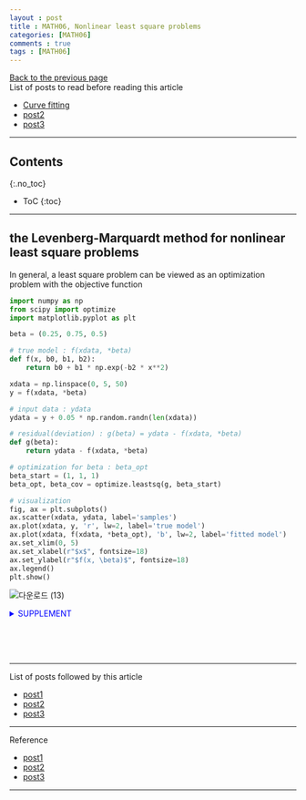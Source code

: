 ```yaml
---
layout : post
title : MATH06, Nonlinear least square problems
categories: [MATH06]
comments : true
tags : [MATH06]
---
```

[Back to the previous page](https://userdyk-github.github.io/Study.html) <br>
List of posts to read before reading this article
- <a href='https://userdyk-github.github.io/math05/MATH05-Curve-fitting.html' target="_blank">Curve fitting</a>
- <a href='https://userdyk-github.github.io/'>post2</a>
- <a href='https://userdyk-github.github.io/'>post3</a>

---

## Contents
{:.no_toc}

* ToC
{:toc}

<hr class="division1">

## the Levenberg-Marquardt method for nonlinear least square problems
In general, a least square problem can be viewed as an optimization problem with the objective function
```python
import numpy as np
from scipy import optimize
import matplotlib.pyplot as plt

beta = (0.25, 0.75, 0.5)

# true model : f(xdata, *beta)
def f(x, b0, b1, b2):
    return b0 + b1 * np.exp(-b2 * x**2)

xdata = np.linspace(0, 5, 50)
y = f(xdata, *beta)

# input data : ydata
ydata = y + 0.05 * np.random.randn(len(xdata))

# residual(deviation) : g(beta) = ydata - f(xdata, *beta)
def g(beta):
    return ydata - f(xdata, *beta)

# optimization for beta : beta_opt
beta_start = (1, 1, 1)
beta_opt, beta_cov = optimize.leastsq(g, beta_start)

# visualization
fig, ax = plt.subplots()
ax.scatter(xdata, ydata, label='samples')
ax.plot(xdata, y, 'r', lw=2, label='true model')
ax.plot(xdata, f(xdata, *beta_opt), 'b', lw=2, label='fitted model')
ax.set_xlim(0, 5)
ax.set_xlabel(r"$x$", fontsize=18)
ax.set_ylabel(r"$f(x, \beta)$", fontsize=18)
ax.legend()
plt.show()
```
![다운로드 (13)](https://user-images.githubusercontent.com/52376448/65291248-66053600-db8d-11e9-85b5-36d1b8d32770.png)

<details markdown="1">
<summary class='jb-small' style="color:blue">SUPPLEMENT</summary>
<hr class='division3'>
```python
beta_opt
```
`OUTPUT` : <span style="font-size: 70%;">$$[0.24852741, 0.77109938, 0.49358439]$$</span>

```python
beta_cov
```
`OUTPUT` : <span style="font-size: 70%;">$$1$$</span>

<hr class='division3'>
</details>

<br><br><br>
<hr class="division1">

List of posts followed by this article
- [post1](https://userdyk-github.github.io/)
- <a href='https://userdyk-github.github.io/'>post2</a>
- <a href='https://userdyk-github.github.io/'>post3</a>

---

Reference
- [post1](https://userdyk-github.github.io/)
- <a href='https://userdyk-github.github.io/'>post2</a>
- <a href='https://userdyk-github.github.io/'>post3</a>

---
